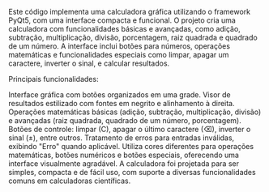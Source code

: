 Este código implementa uma calculadora gráfica utilizando o framework PyQt5, com uma interface compacta e funcional. O projeto cria uma calculadora com funcionalidades básicas e avançadas, como adição, subtração, multiplicação, divisão, porcentagem, raiz quadrada e quadrado de um número. A interface inclui botões para números, operações matemáticas e funcionalidades especiais como limpar, apagar um caractere, inverter o sinal, e calcular resultados.

Principais funcionalidades:

Interface gráfica com botões organizados em uma grade.
Visor de resultados estilizado com fontes em negrito e alinhamento à direita.
Operações matemáticas básicas (adição, subtração, multiplicação, divisão) e avançadas (raiz quadrada, quadrado de um número, porcentagem).
Botões de controle: limpar (C), apagar o último caractere (⌫), inverter o sinal (±), entre outros.
Tratamento de erros para entradas inválidas, exibindo "Erro" quando aplicável.
Utiliza cores diferentes para operações matemáticas, botões numéricos e botões especiais, oferecendo uma interface visualmente agradável.
A calculadora foi projetada para ser simples, compacta e de fácil uso, com suporte a diversas funcionalidades comuns em calculadoras científicas.